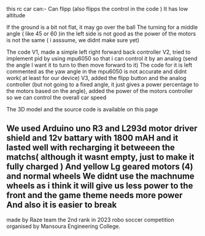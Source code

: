 this rc car can:- 
Can flipp (also flipps the control in the code )
It has low altitude


If the ground is a bit not flat, it may go over the ball 
The turning for a middle angle ( like 45 or 60 )in the left side is not good as the power of the motors is not the same ( i asssume, we didnt make sure yet)



The code 
V1, made a simple left right forward back controller 
V2, tried to implement pid by using mpu6050 so that i can control it by an analog (send the angle I want it to turn to then move forward to it) 
The code for it is left commented as the yaw angle in the mpu6050 is not accurate and didnt work( at least for our device) 
V3, added the flipp button and the analog controller (but not going to a fixed angle, it just gives a power percentage to the motors based on the angle), added the power of the motors controller so we can control the overall car speed


The 3D model and the source code is available on this page 


We used Arduino uno R3 and L293d motor driver shield and 12v battary with 1800 mAH and it lasted well with recharging it betweeen the matchs( although it wasnt empty, just to make it fully charged )
And yellow Lg geared motors (4) and normal wheels 
We didnt use the machnume wheels as i think it will give us less power to the front and the game theme needs more power 
And also it is easier to break
-----------------------------------------------------------------------------------------
made by Raze team the 2nd rank in 2023 robo soccer competition organised by Mansoura Engineering College.
